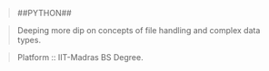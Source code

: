 >##PYTHON##

>Deeping more dip on concepts of file handling and complex data types.

>Platform :: IIT-Madras BS Degree.
